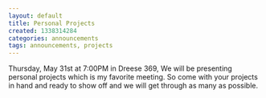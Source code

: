 ```yaml
---
layout: default
title: Personal Projects
created: 1338314284
categories: announcements
tags: announcements, projects
---
```

Thursday, May 31st at 7:00PM in Dreese 369, We will be presenting personal projects which is my favorite meeting. So come with your projects in hand and ready to show off and we will get through as many as possible.

